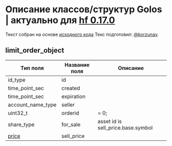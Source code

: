 # Описание классов/структур Golos | актуально для [hf 0.17.0](https://github.com/GolosChain/golos/releases/tag/v0.17.0)
Текст собран на основе [исходного кода](https://github.com/GolosChain/golos/tree/master/libraries/chain/include/golos/chain/steem_objects.hpp)
Текс подготовил: [@korzunav](https://golos.io/@korzunav).
## limit_order_object


|Тип поля|Название поля|Описание|
|--------|-------------|--------|
|id_type|id||
|time_point_sec|created||
|time_point_sec|expiration||
|account_name_type|seller||
|uint32_t|orderid|= 0;|
|share_type|for_sale|asset id is sell_price.base.symbol|
|[price](price.md)|sell_price||
